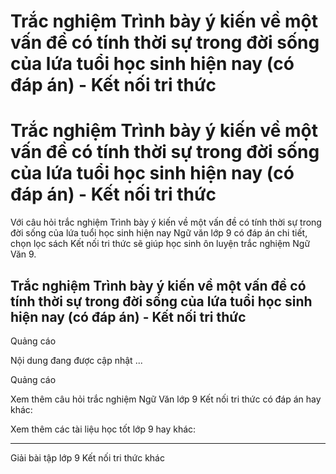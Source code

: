 # Trắc nghiệm Trình bày ý kiến về một vấn đề có tính thời sự trong đời sống của lứa tuổi học sinh hiện nay (có đáp án) - Kết nối tri thức

# Trắc nghiệm Trình bày ý kiến về một vấn đề có tính thời sự trong đời sống của lứa tuổi học sinh hiện nay (có đáp án) - Kết nối tri thức

Với câu hỏi trắc nghiệm Trình bày ý kiến về một vấn đề có tính thời sự trong đời sống của lứa tuổi học sinh hiện nay Ngữ văn lớp 9 có đáp án chi tiết, chọn lọc sách Kết nối tri thức sẽ giúp học sinh ôn luyện trắc nghiệm Ngữ Văn 9.

## Trắc nghiệm Trình bày ý kiến về một vấn đề có tính thời sự trong đời sống của lứa tuổi học sinh hiện nay (có đáp án) - Kết nối tri thức

Quảng cáo

Nội dung đang được cập nhật ...

Quảng cáo

Xem thêm câu hỏi trắc nghiệm Ngữ Văn lớp 9 Kết nối tri thức có đáp án hay khác:

Xem thêm các tài liệu học tốt lớp 9 hay khác:

* * *

Giải bài tập lớp 9 Kết nối tri thức khác
